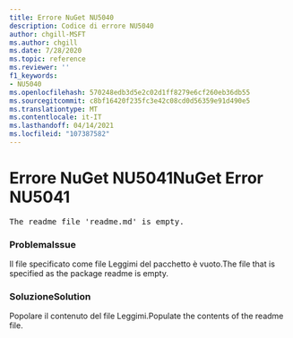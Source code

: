 ```yaml
---
title: Errore NuGet NU5040
description: Codice di errore NU5040
author: chgill-MSFT
ms.author: chgill
ms.date: 7/28/2020
ms.topic: reference
ms.reviewer: ''
f1_keywords:
- NU5040
ms.openlocfilehash: 570248edb3d5e2c02d1ff8279e6cf260eb36db55
ms.sourcegitcommit: c8bf16420f235fc3e42c08cd0d56359e91d490e5
ms.translationtype: MT
ms.contentlocale: it-IT
ms.lasthandoff: 04/14/2021
ms.locfileid: "107387582"
---
```

# <a name="nuget-error-nu5041"></a><span data-ttu-id="7e50d-103">Errore NuGet NU5041</span><span class="sxs-lookup"><span data-stu-id="7e50d-103">NuGet Error NU5041</span></span>

<pre>The readme file 'readme.md' is empty.</pre>


### <a name="issue"></a><span data-ttu-id="7e50d-104">Problema</span><span class="sxs-lookup"><span data-stu-id="7e50d-104">Issue</span></span> 

<span data-ttu-id="7e50d-105">Il file specificato come file Leggimi del pacchetto è vuoto.</span><span class="sxs-lookup"><span data-stu-id="7e50d-105">The file that is specified as the package readme is empty.</span></span>


### <a name="solution"></a><span data-ttu-id="7e50d-106">Soluzione</span><span class="sxs-lookup"><span data-stu-id="7e50d-106">Solution</span></span>

<span data-ttu-id="7e50d-107">Popolare il contenuto del file Leggimi.</span><span class="sxs-lookup"><span data-stu-id="7e50d-107">Populate the contents of the readme file.</span></span>
